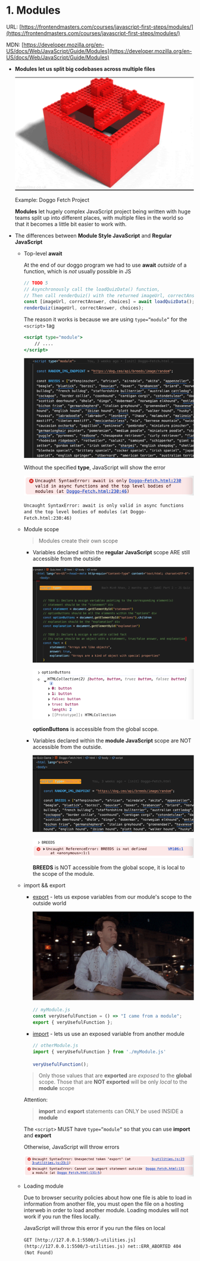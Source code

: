 # 1. Modules

URL: [https://frontendmasters.com/courses/javascript-first-steps/modules/](https://frontendmasters.com/courses/javascript-first-steps/modules/)

MDN: [https://developer.mozilla.org/en-US/docs/Web/JavaScript/Guide/Modules](https://developer.mozilla.org/en-US/docs/Web/JavaScript/Guide/Modules)

- **Modules let us split big codebases across multiple files**
    
    ![image.png](./image/image_01.png)
    
    Example: Doggo Fetch Project
    
    **Modules** let hugely complex JavaScript project being written with huge teams split up into different places, with multiple files in the world so that it becomes a little bit easier to work with.
    

- The differences between **Module Style JavaScript** and **Regular JavaScript**
    - Top-level **await**
        
        At the end of our doggo program we had to use **await** *outside* of a function, which is *not* usually possible in JS
        
        ```jsx
        // TODO 5
        // Asynchronously call the loadQuizData() function,     
        // Then call renderQuiz() with the returned imageUrl, correctAnswer, and choices 
        const [imageUrl, correctAnswer, choices] = await loadQuizData();
        renderQuiz(imageUrl, correctAnswer, choices);
        ```
        
        The reason it works is because we are using `type=”module”`  for the `<script>` tag
        
        ```jsx
        <script type="module">
        	// ....
        </script>
        ```
        
        ![image.png](./image/image_02.png)
        
        Without the specified **type**, JavaScript will show the error
        
        ![image.png](./image/image_03.png)
        
        `Uncaught SyntaxError: await is only valid in async functions and the top level bodies of modules (at Doggo-Fetch.html:230:46)` 
        
    - Module scope
        
        > Modules create their own scope
        > 
        - Variables declared within the **regular JavaScript** scope ARE still accessible from the outside
            
            ![image.png](./image/image_04.png)
            
            ![**optionButtons** is accessible from the global scope.](./image/image_05.png)
            
            **optionButtons** is accessible from the global scope.
            
        - Variables declared within the **module JavaScript** scope are NOT accessible from the outside.
            
            ![image.png](./image/image_06.png)
            
            ![**BREEDS** is NOT accessible from the global scope, it is local to the scope of the module.](./image/image_07.png)
            
            **BREEDS** is NOT accessible from the global scope, it is local to the scope of the module.
            
    - import && export
        - [export](https://developer.mozilla.org/en-US/docs/Web/JavaScript/Reference/Statements/export) - lets us expose variables from our module's scope to the outside world
            
            ![image.png](./image/image_08.png)
            
            ```jsx
            // myModule.js
            const veryUsefulFunction = () => "I came from a module";
            export { veryUsefulFunction };
            ```
            
        - [import](https://developer.mozilla.org/en-US/docs/Web/JavaScript/Reference/Statements/import) - lets us use an exposed variable from another module
            
            ```jsx
            // otherModule.js
            import { veryUsefulFunction } from './myModule.js'
            
            veryUsefulFunction();
            ```
            
        
        > Only those values that are **exported** are *exposed* to the **global** scope. Those that are **NOT exported** will be only *local* to the **module** scope
        > 
        
        Attention:
        
        > **import** and **export** statements can ONLY be used INSIDE a **module**
        > 
        
        The `<script>` MUST have `type=”module”`  so that you can use **import** and **export**
        
        Otherwise, JavaScript will throw errors
        
        ![image.png](./image/image_09.png)
        
    - Loading module
        
        Due to browser security policies about how one file is able to load in information from another file, you must open the file on a hosting interweb in order to load another module. Loading modules will not work if you run the files locally.
        
        JavaScript will throw this error if you run the files on local
        
        `GET [http://127.0.0.1:5500/3-utilities.js](http://127.0.0.1:5500/3-utilities.js) net::ERR_ABORTED 404 (Not Found)`